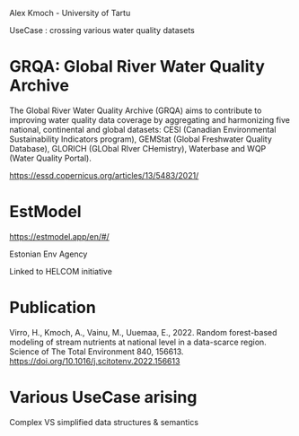 Alex Kmoch - University of Tartu

UseCase : crossing various water quality datasets 

# GRQA: Global River Water Quality Archive

The Global River Water Quality Archive (GRQA) aims to contribute to improving water quality data coverage by aggregating and harmonizing five national, continental and global datasets: CESI (Canadian Environmental Sustainability Indicators program), GEMStat (Global Freshwater Quality Database), GLORICH (GLObal RIver CHemistry), Waterbase and WQP (Water Quality Portal).

<https://essd.copernicus.org/articles/13/5483/2021/>
  
# EstModel

<https://estmodel.app/en/#/>

Estonian Env Agency

Linked to HELCOM initiative

# Publication

Virro, H., Kmoch, A., Vainu, M., Uuemaa, E., 2022. Random forest-based modeling of stream nutrients at national level in a data-scarce region. Science of The Total Environment 840, 156613. https://doi.org/10.1016/j.scitotenv.2022.156613

# Various UseCase arising

Complex VS simplified data structures & semantics
